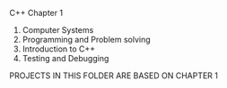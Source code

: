  C++ Chapter 1

1. Computer Systems
2. Programming and Problem solving
3. Introduction to C++
4. Testing and Debugging

PROJECTS IN THIS FOLDER ARE BASED ON CHAPTER 1
